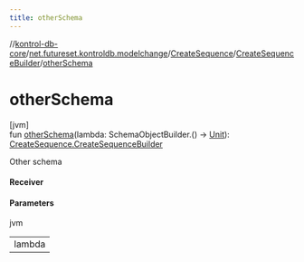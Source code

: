 ```yaml
---
title: otherSchema
---
```

//[kontrol-db-core](../../../../index.html)/[net.futureset.kontroldb.modelchange](../../index.html)/[CreateSequence](../index.html)/[CreateSequenceBuilder](index.html)/[otherSchema](other-schema.html)



# otherSchema



[jvm]\
fun [otherSchema](other-schema.html)(lambda: SchemaObjectBuilder.() -&gt; [Unit](https://kotlinlang.org/api/latest/jvm/stdlib/kotlin/-unit/index.html)): [CreateSequence.CreateSequenceBuilder](index.html)



Other schema



#### Receiver



#### Parameters


jvm

| |
|---|
| lambda |




